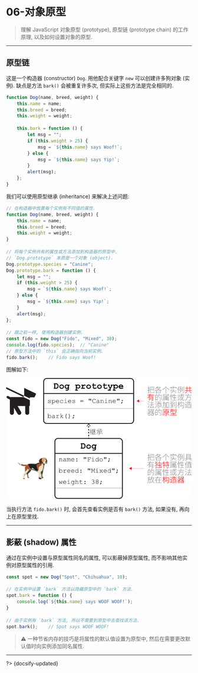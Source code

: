 # 06-对象原型

> 理解 JavaScript 对象原型 (prototype), 原型链 (prototype chain) 的工作原理, 以及如何设置对象的原型.

---

## 原型链

这是一个构造器 (constructor) `Dog`. 用他配合关键字 `new` 可以创建许多狗对象 (实例). 缺点是方法 `bark()` 会被重复许多次, 但实际上这些方法是完全相同的.

```js
function Dog(name, breed, weight) {
    this.name = name;
    this.breed = breed;
    this.weight = weight;

    this.bark = function () {
        let msg = "";
        if (this.weight > 25) {
            msg = `${this.name} says Woof!`;
        } else {
            msg = `${this.name} says Yip!`;
        }
        alert(msg);
    };
}
```

我们可以使用原型继承 (inheritance) 来解决上述问题:

```js
// 在构造器中放置每个实例有不同值的属性.
function Dog(name, breed, weight) {
    this.name = name;
    this.breed = breed;
    this.weight = weight;
}

// 将每个实例共有的属性或方法添加到构造器的原型中.
// `Dog.prototype` 本质是一个对象 (object).
Dog.prototype.species = "Canine";
Dog.prototype.bark = function () {
    let msg = "";
    if (this.weight > 25) {
        msg = `${this.name} says Woof!`;
    } else {
        msg = `${this.name} says Yip!`;
    }
    alert(msg);
};

// 跟之前一样, 使用构造器创建实例.
const fido = new Dog("Fido", "Mixed", 38);
console.log(fido.species);  // "Canine"
// 原型方法中的 `this` 会正确指向当前实例.
fido.bark();    // Fido says Woof!
```

图解如下:

![](../_assets/_images/prototype.svg ':size=400')

当执行方法 `fido.bark()` 时, 会首先查看实例是否有 `bark()` 方法, 如果没有, 再向上在原型里找.

---

## 影蔽 (shadow) 属性

通过在实例中设置与原型属性同名的属性, 可以影蔽掉原型属性, 而不影响其他实例对原型属性的引用.

```js
const spot = new Dog("Spot", "Chihuahua", 10);

// 在实例中设置 `bark` 方法以隐藏原型中的 `bark` 方法.
spot.bark = function () {
    console.log(`${this.name} says WOOF WOOF!`);
}

// 由于实例有 `bark` 方法, 所以不需要到原型中去查找该方法.
spot.bark();    // Spot says WOOF WOOF!
```

> ⚠️ 一种节省内存的技巧是将属性的默认值设置为原型中, 然后在需要更改默认值时向实例添加同名属性.



---

?> {docsify-updated}